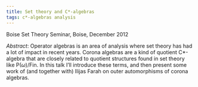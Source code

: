 ```yaml
---
title: Set theory and C*-algebras
tags: c*-algebras analysis
---
```


Boise Set Theory Seminar, Boise, December 2012<!--more-->

*Abstract*: Operator algebras is an area of analysis where set theory has had a lot of impact in recent years. Corona algebras are a kind of quotient C\*-algebra that are closely related to quotient structures found in set theory like P($\omega$)/Fin. In this talk I’ll introduce these terms, and then present some work of (and together with) Ilijas Farah on outer automorphisms of corona algebras.
